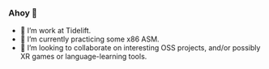 ### Ahoy 🤝

- 🔭 I’m work at Tidelift.
- 🌱 I’m currently practicing some x86 ASM.
- 👯 I’m looking to collaborate on interesting OSS projects, and/or possibly XR games or language-learning tools.
